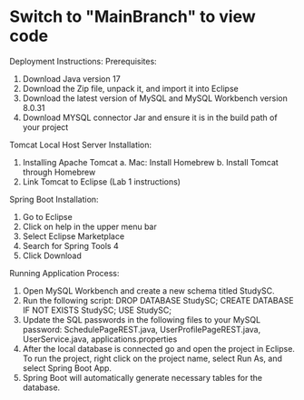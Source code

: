 # Switch to "MainBranch" to view code

Deployment Instructions:
Prerequisites:
1. Download Java version 17
2. Download the Zip file, unpack it, and import it into Eclipse
3. Download the latest version of MySQL and MySQL Workbench version 8.0.31
4. Download MYSQL connector Jar and ensure it is in the build path of your project

Tomcat Local Host Server Installation:
1. Installing Apache Tomcat
a. Mac: Install Homebrew
b. Install Tomcat through Homebrew
2. Link Tomcat to Eclipse (Lab 1 instructions)

Spring Boot Installation:
1. Go to Eclipse
2. Click on help in the upper menu bar
3. Select Eclipse Marketplace
4. Search for Spring Tools 4
5. Click Download

Running Application Process:
1. Open MySQL Workbench and create a new schema titled StudySC.
2. Run the following script:
DROP DATABASE StudySC;
CREATE DATABASE IF NOT EXISTS StudySC;
USE StudySC;
3. Update the SQL passwords in the following files to your MySQL password:
SchedulePageREST.java, UserProfilePageREST.java, UserService.java,
applications.properties
4. After the local database is connected go and open the project in Eclipse. To run the
project, right click on the project name, select Run As, and select Spring Boot App.
5. Spring Boot will automatically generate necessary tables for the database.
